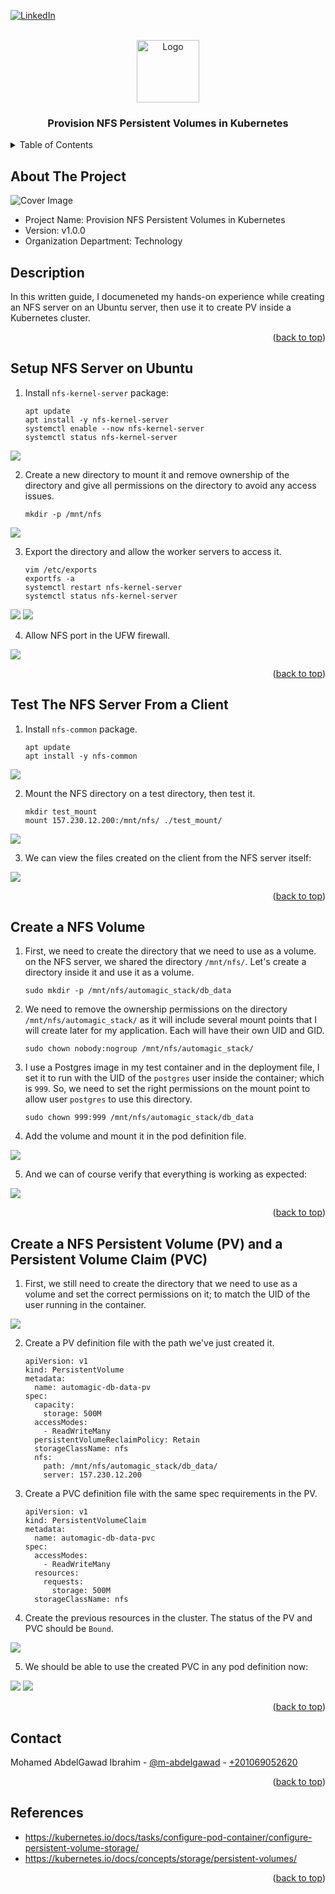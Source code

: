 <a name="readme-top"></a>

[![LinkedIn][linkedin-shield]][linkedin-url]



<!-- PROJECT LOGO -->
<br />
<div align="center">
  <img src="readme_files/logo.png" alt="Logo" width="100">
  <h3 align="center">Provision NFS Persistent Volumes in Kubernetes</h3>
</div>



<!-- TABLE OF CONTENTS -->
<details>
  <summary>Table of Contents</summary>
  <ol>
    <li><a href="#about-the-project">About The Project</a></li>
    <li><a href="#description">Description</li>
    <li><a href="#setup-nfs-server-on-ubuntu">Setup NFS Server on Ubuntu</a></li>
    <li><a href="#test-the-nfs-server-from-a-client">Test The NFS Server From a Client</a></li>
    <li><a href="#create-a-nfs-volume">Create a NFS Volume</a></li>
    <li><a href="#create-a-nfs-persistent-volume-pv-and-a-persistent-volume-claim-pvc">Create a NFS Persistent Volume (PV) and a Persistent Volume Claim (PVC)</a></li>
    <li><a href="#contact">Contact</a></li>
    <li><a href="#references">References</a></li>
  </ol>
</details>



<!-- ABOUT THE PROJECT -->
## About The Project

<img src="readme_files/cover.jpg" alt="Cover Image">

* Project Name: Provision NFS Persistent Volumes in Kubernetes
* Version: v1.0.0
* Organization Department: Technology

## Description

In this written guide, I documeneted my hands-on experience while creating an NFS server on an Ubuntu server, then use it to create PV inside a Kubernetes cluster.

<p align="right">(<a href="#readme-top">back to top</a>)</p>

## Setup NFS Server on Ubuntu

1. Install `nfs-kernel-server` package:

    ```
    apt update
    apt install -y nfs-kernel-server
    systemctl enable --now nfs-kernel-server
    systemctl status nfs-kernel-server
    ```

<img src="readme_files/1.jpg">

2. Create a new directory to mount it and remove ownership of the directory and give all permissions on the directory to avoid any access issues.
    
    ```
    mkdir -p /mnt/nfs
    ```
<img src="readme_files/2.jpg">

3. Export the directory and allow the worker servers to access it.

    ```
    vim /etc/exports
    exportfs -a
    systemctl restart nfs-kernel-server
    systemctl status nfs-kernel-server
    ```
<img src="readme_files/3.jpg">
<img src="readme_files/4.jpg">

4. Allow NFS port in the UFW firewall.

<img src="readme_files/5.jpg">


<p align="right">(<a href="#readme-top">back to top</a>)</p>

## Test The NFS Server From a Client

1. Install `nfs-common` package.

    ```
    apt update
    apt install -y nfs-common
    ```
<img src="readme_files/6.jpg">

2. Mount the NFS directory on a test directory, then test it.

    ```
    mkdir test_mount
    mount 157.230.12.200:/mnt/nfs/ ./test_mount/
    ```
<img src="readme_files/7.jpg">

3. We can view the files created on the client from the NFS server itself:

<img src="readme_files/8.jpg">

<p align="right">(<a href="#readme-top">back to top</a>)</p>

## Create a NFS Volume

1. First, we need to create the directory that we need to use as a volume. on the NFS server, we shared the directory `/mnt/nfs/`. Let's create a directory inside it and use it as a volume.

    ```
    sudo mkdir -p /mnt/nfs/automagic_stack/db_data
    ```

2. We need to remove the ownership permissions on the directory `/mnt/nfs/automagic_stack/` as it will include several mount points that I will create later for my application. Each will have their own UID and GID.
    
    ```
    sudo chown nobody:nogroup /mnt/nfs/automagic_stack/
    ```

3. I use a Postgres image in my test container and in the deployment file, I set it to run with the UID of the `postgres` user inside the container; which is `999`. So, we need to set the right permissions on the mount point to allow user `postgres` to use this directory.

    ```
    sudo chown 999:999 /mnt/nfs/automagic_stack/db_data
    ```

4. Add the volume and mount it in the pod definition file.

<img src="readme_files/10.jpg">

5. And we can of course verify that everything is working as expected:

<img src="readme_files/9.jpg">

<p align="right">(<a href="#readme-top">back to top</a>)</p>

## Create a NFS Persistent Volume (PV) and a Persistent Volume Claim (PVC)

1. First, we still need to create the directory that we need to use as a volume and set the correct permissions on it; to match the UID of the user running in the container.

<img src="readme_files/11.jpg">

2. Create a PV definition file with the path we've just created it.

    ```
    apiVersion: v1
    kind: PersistentVolume
    metadata:
      name: automagic-db-data-pv
    spec:
      capacity:
        storage: 500M
      accessModes:
        - ReadWriteMany
      persistentVolumeReclaimPolicy: Retain
      storageClassName: nfs
      nfs:
        path: /mnt/nfs/automagic_stack/db_data/
        server: 157.230.12.200
    ```

3. Create a PVC definition file with the same spec requirements in the PV.

    ```
    apiVersion: v1
    kind: PersistentVolumeClaim
    metadata:
      name: automagic-db-data-pvc
    spec:
      accessModes:
        - ReadWriteMany
      resources:
        requests:
          storage: 500M
      storageClassName: nfs
    ```

4. Create the previous resources in the cluster. The status of the PV and PVC should be `Bound`.

<img src="readme_files/12.jpg">

5. We should be able to use the created PVC in any pod definition now:

<img src="readme_files/13.jpg">

<img src="readme_files/14.jpg">

<p align="right">(<a href="#readme-top">back to top</a>)</p>

## Contact

Mohamed AbdelGawad Ibrahim - [@m-abdelgawad](https://www.linkedin.com/in/m-abdelgawad/) - <a href="tel:+201069052620">+201069052620</a>

<p align="right">(<a href="#readme-top">back to top</a>)</p>

## References

* https://kubernetes.io/docs/tasks/configure-pod-container/configure-persistent-volume-storage/
* https://kubernetes.io/docs/concepts/storage/persistent-volumes/


<p align="right">(<a href="#readme-top">back to top</a>)</p>

<!-- MARKDOWN LINKS & IMAGES -->
<!-- https://www.markdownguide.org/basic-syntax/#reference-style-links -->
[linkedin-shield]: https://img.shields.io/badge/-LinkedIn-black.svg?style=for-the-badge&logo=linkedin&colorB=555
[linkedin-url]: https://www.linkedin.com/in/m-abdelgawad/
